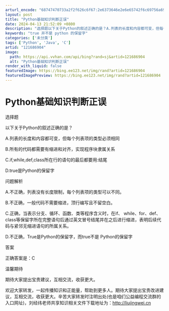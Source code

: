 ```yaml
---
arturl_encode: "68747470733a2f2f626c6f67:2e6373646e2e6e65742f6c69756a696e67776569383631302f:61727469636c652f64657461696c732f313231363836393034"
layout: post
title: "Python基础知识判断正误"
date: 2024-04-13 21:52:09 +0800
description: "选择题以下关于Python的叙述正确的是？A.列表的长度和内容都可变，但每个列表项的类型必须相同B."
keywords: "true 并不是 python 的保留字"
categories: ['未分类']
tags: ['Python', 'Java', 'C']
artid: "121686904"
image:
  path: https://api.vvhan.com/api/bing?rand=sj&artid=121686904
  alt: "Python基础知识判断正误"
render_with_liquid: false
featuredImage: https://bing.ee123.net/img/rand?artid=121686904
featuredImagePreview: https://bing.ee123.net/img/rand?artid=121686904
---
```


# Python基础知识判断正误

选择题

以下关于Python的叙述正确的是？

A.列表的长度和内容都可变，但每个列表项的类型必须相同

B.所有的代码都需要有缩进和对齐，实现程序块隶属关系

C.if,while,def,class所在行的语句的最后都要用:结尾

D.true是Python的保留字

问题解析

A.不正确，列表没有长度限制，每个列表项的类型可以不同。

B.不正确，一般代码不需要缩进，顶行编写且不留空白。

C.正确，当表示分支、循环、函数、类等程序含义时，在if、 while、for、def、 class等保留字所在完整语句后通过英文冒号结尾并在之后进行缩进，表明后续代码与紧邻无缩进语句的所属关系。

D.不正确，True是Python的保留字，而true不是 Python的保留字

答案

正确答案是：C

温馨期待

期待大家提出宝贵建议，互相交流，收获更大。

欢迎大家转发，一起传播知识和正能量，帮助到更多人。期待大家提出宝贵改进建议，互相交流，收获更大。辛苦大家转发时注明出处(也是咱们公益编程交流群的入口网址)，刘经纬老师共享知识相关文件下载地址为：http://liujingwei.cn